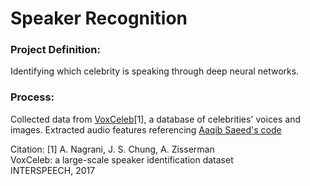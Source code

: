 # Speaker Recognition
### Project Definition:   
Identifying which celebrity is speaking through deep neural networks. 

### Process:
Collected data from [VoxCeleb](http://www.robots.ox.ac.uk/~vgg/data/voxceleb/vox1.html)[1], a database of celebrities' voices and images. Extracted audio features referencing [Aaqib Saeed's code](http://aqibsaeed.github.io/2016-09-03-urban-sound-classification-part-1/) 







Citation:
[1] A. Nagrani, J. S. Chung, A. Zisserman  
VoxCeleb: a large-scale speaker identification dataset   
INTERSPEECH, 2017
